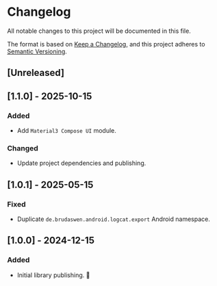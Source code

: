 # Changelog

All notable changes to this project will be documented in this file.

The format is based on [Keep a Changelog](https://keepachangelog.com/en/1.0.0/),
and this project adheres to [Semantic Versioning](https://semver.org/spec/v2.0.0.html).

## [Unreleased]

## [1.1.0] - 2025-10-15

### Added

- Add `Material3 Compose UI` module.

### Changed

- Update project dependencies and publishing.

## [1.0.1] - 2025-05-15

### Fixed

- Duplicate `de.brudaswen.android.logcat.export` Android namespace.

## [1.0.0] - 2024-12-15

### Added

- Initial library publishing. 🥳
